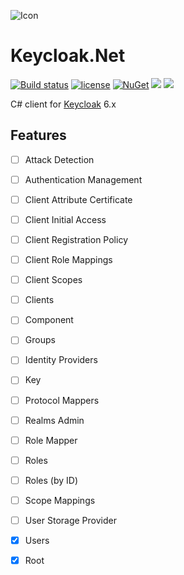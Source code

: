 ![Icon](https://i.imgur.com/eEjfRLz.jpg?2)
# Keycloak.Net 
[![Build status](https://ci.appveyor.com/api/projects/status/c9npduu2dp9ljlps?svg=true)](https://ci.appveyor.com/project/lvermeulen/keycloak-net)
 [![license](https://img.shields.io/github/license/lvermeulen/Keycloak.Net.svg?maxAge=2592000)](https://github.com/lvermeulen/Keycloak.Net/blob/master/LICENSE) [![NuGet](https://img.shields.io/nuget/v/Keycloak.Net.svg?maxAge=2592000)](https://www.nuget.org/packages/Keycloak.Net/) 
 ![](https://img.shields.io/badge/.net-4.5.2-yellowgreen.svg) ![](https://img.shields.io/badge/netstandard-1.4-yellowgreen.svg)

C# client for [Keycloak](https://www.keycloak.org/) 6.x

## Features
* [ ] Attack Detection
* [ ] Authentication Management
* [ ] Client Attribute Certificate
* [ ] Client Initial Access
* [ ] Client Registration Policy
* [ ] Client Role Mappings
* [ ] Client Scopes
* [ ] Clients
* [ ] Component
* [ ] Groups
* [ ] Identity Providers
* [ ] Key
* [ ] Protocol Mappers
* [ ] Realms Admin
* [ ] Role Mapper
* [ ] Roles
* [ ] Roles (by ID)
* [ ] Scope Mappings
* [ ] User Storage Provider
* [X] Users
* [X] Root

